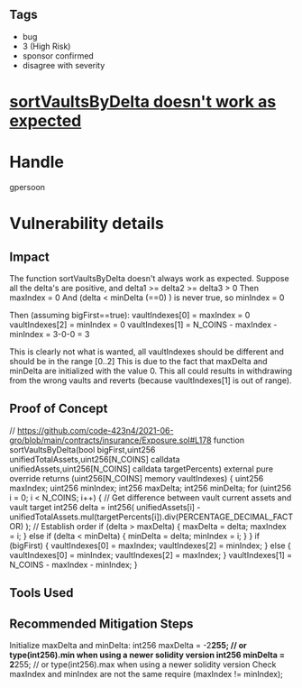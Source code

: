 ## Tags

- bug
- 3 (High Risk)
- sponsor confirmed
- disagree with severity

# [sortVaultsByDelta doesn't work as expected](https://github.com/code-423n4/2021-06-gro-findings/issues/2) 

# Handle

gpersoon


# Vulnerability details

## Impact
The function sortVaultsByDelta doesn't always work as expected.
Suppose all the delta's are positive, and delta1 >= delta2 >= delta3 > 0
Then maxIndex = 0
And (delta < minDelta (==0) ) is never true, so minIndex = 0

Then (assuming bigFirst==true):
vaultIndexes[0] = maxIndex = 0
vaultIndexes[2] = minIndex = 0
vaultIndexes[1] = N_COINS - maxIndex - minIndex = 3-0-0 = 3

This is clearly not what is wanted, all vaultIndexes should be different and should be in the range [0..2]
This is due to the fact that maxDelta and minDelta are initialized with the value 0.
This all could results in withdrawing from the wrong vaults and reverts (because vaultIndexes[1]  is out of range).

## Proof of Concept
// https://github.com/code-423n4/2021-06-gro/blob/main/contracts/insurance/Exposure.sol#L178
function sortVaultsByDelta(bool bigFirst,uint256 unifiedTotalAssets,uint256[N_COINS] calldata unifiedAssets,uint256[N_COINS] calldata targetPercents) external pure override returns (uint256[N_COINS] memory vaultIndexes) {
        uint256 maxIndex;
        uint256 minIndex;
        int256 maxDelta;
        int256 minDelta;
        for (uint256 i = 0; i < N_COINS; i++) {
            // Get difference between vault current assets and vault target
            int256 delta = int256(
                unifiedAssets[i] - unifiedTotalAssets.mul(targetPercents[i]).div(PERCENTAGE_DECIMAL_FACTOR)
            );
            // Establish order
            if (delta > maxDelta) {
                maxDelta = delta;
                maxIndex = i;
            } else if (delta < minDelta) {
                minDelta = delta;
                minIndex = i;
            }
        }
        if (bigFirst) {
            vaultIndexes[0] = maxIndex;
            vaultIndexes[2] = minIndex;
        } else {
            vaultIndexes[0] = minIndex;
            vaultIndexes[2] = maxIndex;
        }
        vaultIndexes[1] = N_COINS - maxIndex - minIndex;
    }

## Tools Used

## Recommended Mitigation Steps
Initialize maxDelta and minDelta:
        int256 maxDelta = -2**255; // or type(int256).min when using a newer solidity version
        int256 minDelta  = 2**255; // or type(int256).max when using a newer solidity version
Check maxIndex and minIndex are not the same
require (maxIndex != minIndex);

